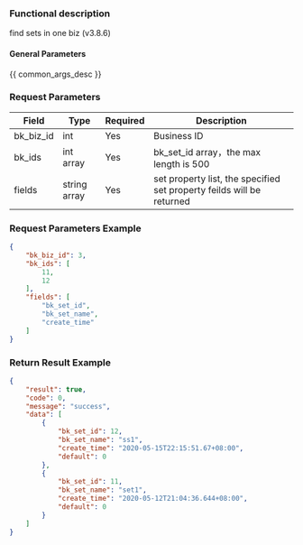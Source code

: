 ### Functional description

find sets in one biz (v3.8.6)

#### General Parameters

{{ common_args_desc }}

### Request Parameters

| Field               | Type   | Required | Description           |
| ------------------- | ------ | -------- | --------------------- |
| bk_biz_id           | int    | Yes      | Business ID           |
| bk_ids  | int array  | Yes     | bk_set_id array，the max length is 500 |
| fields  |  string array   | Yes     | set property list, the specified set property feilds will be returned |

### Request Parameters Example

```json
{
    "bk_biz_id": 3,
    "bk_ids": [
        11,
        12
    ],
    "fields": [
        "bk_set_id",
        "bk_set_name",
        "create_time"
    ]
}
```

### Return Result Example

```json
{
    "result": true,
    "code": 0,
    "message": "success",
    "data": [
        {
            "bk_set_id": 12,
            "bk_set_name": "ss1",
            "create_time": "2020-05-15T22:15:51.67+08:00",
            "default": 0
        },
        {
            "bk_set_id": 11,
            "bk_set_name": "set1",
            "create_time": "2020-05-12T21:04:36.644+08:00",
            "default": 0
        }
    ]
}
```
